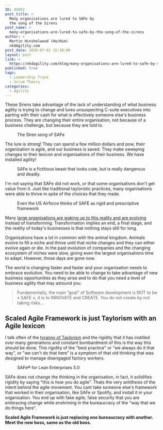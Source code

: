 ```yaml
---
ID: 44502
post_title: >
  Many organisations are lured to SAFe by
  the song of the Sirens
post_name: >
  many-organisations-are-lured-to-safe-by-the-song-of-the-sirens
author: >
  Martin Hinshelwood (He/Him)
  nkdAgility.com
post_date: 2020-07-01 15:30:00
layout: post
link: >
  https://nkdagility.com/blog/many-organisations-are-lured-to-safe-by-the-song-of-the-sirens/
published: true
tags:
  - Leadership Track
  - Scrum Theory
categories:
  - Agility
---
```

<!-- wp:paragraph -->
<p> These Sirens&nbsp;take advantage of the lack of understanding of what business agility is trying to change and lures unsuspecting C-suite executives into parting with their cash for what is effectively someone else's business process. They are changing their entire organisation, not because of a business challenge, but because they are told to. </p>
<!-- /wp:paragraph -->

<!-- wp:image {"id":44506,"sizeSlug":"large"} -->
<figure class="wp-block-image size-large"><img src="https://nkdagility.com/wp-content/uploads/2020/06/Siren-mermaids-25084952-1378-1045-949x720.jpg" alt="" class="wp-image-44506"/><figcaption>The Siren song of SAFe</figcaption></figure>
<!-- /wp:image -->

<!-- wp:paragraph -->
<p>The lure is strong! They can spend a few million dollars and pow, their organisation is agile, and our business is saved. They make sweeping changes to their lexicon and organisations of their business. We have installed agility!</p>
<!-- /wp:paragraph -->

<!-- wp:image {"id":44504,"sizeSlug":"large"} -->
<figure class="wp-block-image size-large"><img src="https://nkdagility.com/wp-content/uploads/2020/06/image-27.png" alt="" class="wp-image-44504"/><figcaption>SAFe is a fictitious beast that looks cute, but is really dangerous and deadly.</figcaption></figure>
<!-- /wp:image -->

<!-- wp:paragraph -->
<p>I'm not saying that SAFe did not work, or that some organisations don't get value from it. Just like traditional tayloristic practices, many organisations were able to thrive in spite of the choices that they made.</p>
<!-- /wp:paragraph -->

<!-- wp:image {"id":44503,"sizeSlug":"large"} -->
<figure class="wp-block-image size-large"><img src="https://nkdagility.com/wp-content/uploads/2020/06/image-26.png" alt="" class="wp-image-44503"/><figcaption>Even the US Airforce thinks of SAFE as rigid and prescriptive framework</figcaption></figure>
<!-- /wp:image -->

<!-- wp:paragraph -->
<p>Many <a href="https://nkdagility.com/blog/live-webcast-the-tyranny-of-taylorism-and-how-to-detect-agile-bs/">large organisations are waking up to this reality and are evolving</a> instead of transforming. Transformation implies an end, a final stage, and the reality of today's businesses is that nothing stays still for long. </p>
<!-- /wp:paragraph -->

<!-- wp:paragraph -->
<p>Organisations have a lot in common with the animal kingdom. Animals evolve to fill a niche and thrive until that niche changes and they can either evolve again or die. In the past evolution of companies and the changing ecosystem of niches were slow, giving even the largest organisations time to adapt. However, those days are gone now. </p>
<!-- /wp:paragraph -->

<!-- wp:paragraph -->
<p>The world is changing faster and faster and your organisation needs to embrace evolution. You need to be able to change to take advantage of new business opportunities as they arise and to do that you need a level of business agility that may astound you. </p>
<!-- /wp:paragraph -->

<!-- wp:quote -->
<blockquote class="wp-block-quote"><p>Fundamentally, the main “goal” of Software development is NOT to be «&nbsp;SAFE&nbsp;», it is to INNOVATE and CREATE. You do not create by not taking risks…</p></blockquote>
<!-- /wp:quote -->

<!-- wp:heading -->
<h2>Scaled Agile Framework is just Taylorism with an Agile lexicon</h2>
<!-- /wp:heading -->

<!-- wp:paragraph -->
<p>I talk often of the <a href="https://nkdagility.com/blog/live-webcast-the-tyranny-of-taylorism-and-how-to-detect-agile-bs/">tyranny of Taylorism</a> and the rigidity that it has instilled over many generations and constant bombardment of this is the way this should be done. This rigidity of the "best practice" or "we always do it that way", or "we can't do that here" is a symptom of that old thinking that was designed to manage disengaged factory workers. </p>
<!-- /wp:paragraph -->

<!-- wp:image {"id":44505,"sizeSlug":"large"} -->
<figure class="wp-block-image size-large"><img src="https://nkdagility.com/wp-content/uploads/2020/06/image-28-1052x720.png" alt="" class="wp-image-44505"/><figcaption>SAFe® for Lean&nbsp;Enterprises 5.0</figcaption></figure>
<!-- /wp:image -->

<!-- wp:paragraph -->
<p>SAFe does not change the thinking in the organisation, in fact, it solidifies rigidity by saying "this is how you do agile". Thats the very antithesis of the intent behind the agile movement. You cant take someone else's framework that worked in their organisation, like SAFe or Spotify, and install it in your organisation. You end up with fake agile, false security that you are embracing change while enshrining in the bureaucracy of the "way that we do things here".</p>
<!-- /wp:paragraph -->

<!-- wp:paragraph -->
<p><strong>Scaled Agile Framework is just replacing one bureaucracy with another. Meet the new boss, same as the old boss.</strong></p>
<!-- /wp:paragraph -->